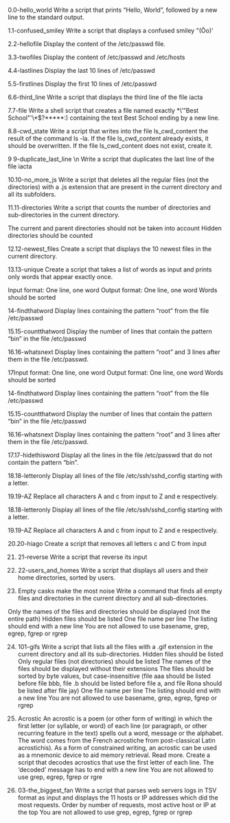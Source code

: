 0.0-hello_world
Write a script that prints “Hello, World”, followed by a new line to the standard output.

1.1-confused_smiley
Write a script that displays a confused smiley "(Ôo)'

2.2-hellofile
Display the content of the /etc/passwd file.

3.3-twofiles
Display the content of /etc/passwd and /etc/hosts

4.4-lastlines
Display the last 10 lines of /etc/passwd

5.5-firstlines
Display the first 10 lines of /etc/passwd

6.6-third_line
 Write a script that displays the third line of the file iacta

7.7-file
Write a shell script that creates a file named exactly \*\\'"Best School"\'\\*$\?\*\*\*\*\*:) containing the text Best School ending by a new line.
 
8.8-cwd_state
Write a script that writes into the file ls_cwd_content the result of the command ls -la. If the file ls_cwd_content already exists, it should be overwritten. If the file ls_cwd_content does not exist, create it.

9 9-duplicate_last_line \n 
Write a script that duplicates the last line of the file iacta

10.10-no_more_js
Write a script that deletes all the regular files (not the directories) with a .js extension that are present in the current directory and all its subfolders.

11.11-directories
Write a script that counts the number of directories and sub-directories in the current directory.

The current and parent directories should not be taken into account
Hidden directories should be counted

12.12-newest_files
Create a script that displays the 10 newest files in the current directory.

13.13-unique
Create a script that takes a list of words as input and prints only words that appear exactly once.

Input format: One line, one word
Output format: One line, one word
Words should be sorted

14-findthatword
Display lines containing the pattern “root” from the file /etc/passwd

15.15-countthatword
Display the number of lines that contain the pattern “bin” in the file /etc/passwd

16.16-whatsnext
Display lines containing the pattern “root” and 3 lines after them in the file /etc/passwd.

17Input format: One line, one word
Output format: One line, one word
Words should be sorted

14-findthatword
Display lines containing the pattern “root” from the file /etc/passwd

15.15-countthatword
Display the number of lines that contain the pattern “bin” in the file /etc/passwd

16.16-whatsnext
Display lines containing the pattern “root” and 3 lines after them in the file /etc/passwd.

17.17-hidethisword
Display all the lines in the file /etc/passwd that do not contain the pattern “bin”.

18.18-letteronly
Display all lines of the file /etc/ssh/sshd_config starting with a letter.

19.19-AZ
Replace all characters A and c from input to Z and e respectively.


18.18-letteronly
Display all lines of the file /etc/ssh/sshd_config starting with a letter.

19.19-AZ
Replace all characters A and c from input to Z and e respectively.

20.20-hiago
Create a script that removes all letters c and C from input

21. 21-reverse
Write a script that reverse its input

22. 22-users_and_homes
Write a script that displays all users and their home directories, sorted by users.

23.  Empty casks make the most noise
Write a command that finds all empty files and directories in the current directory and all sub-directories.

Only the names of the files and directories should be displayed (not the entire path)
Hidden files should be listed
One file name per line
The listing should end with a new line
You are not allowed to use basename, grep, egrep, fgrep or rgrep

24. 101-gifs
Write a script that lists all the files with a .gif extension in the current directory and all its sub-directories.
Hidden files should be listed
Only regular files (not directories) should be listed
The names of the files should be displayed without their extensions
The files should be sorted by byte values, but case-insensitive (file aaa should be listed before file bbb, file .b should be listed before file a, and file Rona should be listed after file jay)
One file name per line
The listing should end with a new line
You are not allowed to use basename, grep, egrep, fgrep or rgrep

25. Acrostic
An acrostic is a poem (or other form of writing) in which the first letter (or syllable, or word) of each line (or paragraph, or other recurring feature in the text) spells out a word, message or the alphabet. The word comes from the French acrostiche from post-classical Latin acrostichis). As a form of constrained writing, an acrostic can be used as a mnemonic device to aid memory retrieval. Read more.
Create a script that decodes acrostics that use the first letter of each line.
The ‘decoded’ message has to end with a new line
You are not allowed to use grep, egrep, fgrep or rgre

26. 03-the_biggest_fan
Write a script that parses web servers logs in TSV format as input and displays the 11 hosts or IP addresses which did the most requests.
Order by number of requests, most active host or IP at the top
You are not allowed to use grep, egrep, fgrep or rgrep





